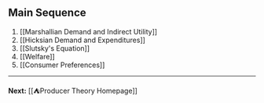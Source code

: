 
## Main Sequence

1. [[Marshallian Demand and Indirect Utility]]
2. [[Hicksian Demand and Expenditures]]
3. [[Slutsky's Equation]]
4. [[Welfare]]
5. [[Consumer Preferences]]

---

**Next:** [[⛺Producer Theory Homepage]]